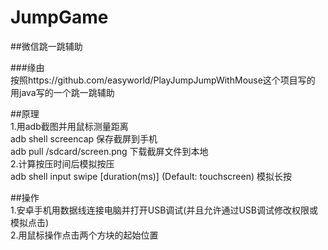 JumpGame
===
##微信跳一跳辅助<br/>

###缘由<br/>
按照https://github.com/easyworld/PlayJumpJumpWithMouse这个项目写的<br/>
用java写的一个跳一跳辅助<br/>

##原理<br/>
1.用adb截图并用鼠标测量距离<br/>
adb shell screencap <filename> 保存截屏到手机<br/>
adb pull /sdcard/screen.png 下载截屏文件到本地<br/>
2.计算按压时间后模拟按压<br/>
adb shell input swipe <x1> <y1> <x2> <y2> [duration(ms)] (Default: touchscreen) 模拟长按<br/>
  
##操作<br/>
1.安卓手机用数据线连接电脑并打开USB调试(并且允许通过USB调试修改权限或模拟点击)<br/>
2.用鼠标操作点击两个方块的起始位置<br/>
